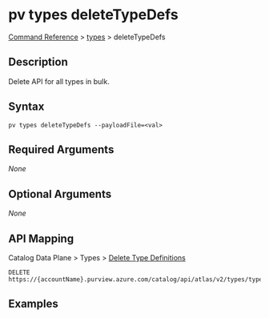 # pv types deleteTypeDefs
[Command Reference](../../../README.md#command-reference) > [types](./main.md) > deleteTypeDefs

## Description
Delete API for all types in bulk.

## Syntax
```
pv types deleteTypeDefs --payloadFile=<val>
```

## Required Arguments
*None*

## Optional Arguments
*None*

## API Mapping
Catalog Data Plane > Types > [Delete Type Definitions](https://docs.microsoft.com/en-us/rest/api/purview/catalogdataplane/types/delete-type-definitions)
```
DELETE https://{accountName}.purview.azure.com/catalog/api/atlas/v2/types/typedefs
```

## Examples
```powershell

```